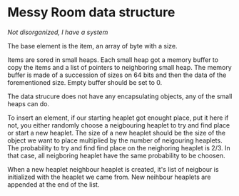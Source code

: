# Messy Room data structure

_Not disorganized, I have a system_

The base element is the item, an array of byte with a size.

Items are sored in small heaps. Each small heap got a memory buffer to copy the items and a list of pointers to neighboring small heap. The memory buffer is made of a succession of sizes on 64 bits and then the data of the forementioned size. Empty buffer should be set to 0.

The data strucure does not have any encapsulating objects, any of the small heaps can do.

To insert an element, if our starting heaplet got enought place, put it here if not, you either randomly choose a neigbouring heaplet to try and find place or start a new heaplet.
The size of a new heaplet should be the size of the object we want to place multiplied by the number of neigouring heaplets. The probability to try and find find place on the neighoring heaplet is 2/3. In that case, all neigboring heaplet have the same probability to be choosen.

When a new heaplet neighbour heaplet is created, it's list of neigbour is initialized with the heaplet we came from. New neihbour heaplets are appended at the end of the list.
